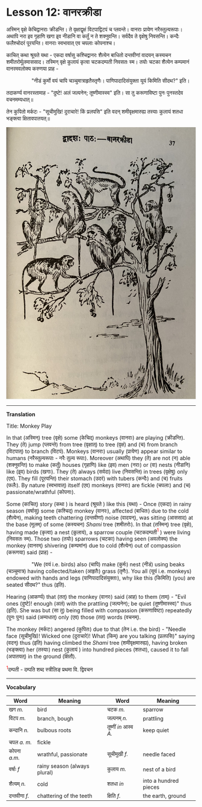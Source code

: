 # Lesson 12: वानरक्रीडा

अस्मिन् वृक्षे केचिद्वानराः क्रीडन्ति। ते वृक्षाद्वृक्षं विटपाद्विटपं च प्लवन्ते। वानराः प्रायेण नरैस्तुल्यरूपाः। अथापि नरा इव गृहाणि खगा इ्व नीडानि वा कर्तुं न ते शक्नुवन्ति। सर्वदैव ते वृक्षेषु निवसन्ति। कन्दैः फलैश्चोदरं पूरयन्ति। वानराः स्वभावात् एव चपलाः कोपनाश्च।

काचित् कथा श्रूयते यथा - एकदा  वर्षासु कश्चिद्वानरः शैत्येन बाधितो दन्तवीणां वादयन् कस्यचन शमीतरोर्मूलमाससाद। तस्मिन् वृक्षे कुलायं कृत्वा चटकदम्पती निवसतः स्म। तयोः चटका शैत्येन कम्पमानं वानरमवलोक्य करुणया प्राह - 

&nbsp;&nbsp;&nbsp;&nbsp;&nbsp;&nbsp;
&nbsp;&nbsp;&nbsp;&nbsp;&nbsp;&nbsp;&nbsp;&nbsp;&nbsp;&nbsp;"नीडं कुर्मो वयं चापि चञ्चुमात्राहृतैस्तृणैः। पाणिपादादिसंयुक्ता यूयं किमिति सीदथ?" इति।

तदाकर्ण्य वानरस्तामाह - "दुष्टे! अलं जल्पनेन; तूष्णीमास्स्व" इति। सा तु करूणाविष्टा पुनः पुनस्तदेव वचनमम्यधात्॥

तेन कुपितो मर्कटः - "सूचीमुखि! दुराचारे! किं प्रलपसि" इति वदन् शमीवृक्षमारुह्य तस्याः कुलायं शतधा भङ्क्त्वा क्षितावपातयत्॥

![Bird picture](./images/r1l12.jpg)

---

**Translation**

Title: Monkey Play

In that (अस्मिन्) tree (वृक्षे) some (केचिद्) monkeys (वानराः) are playing (क्रीडन्ति). They (ते) jump (प्लवन्ते) from tree (वृक्षात्) to tree (वृक्षं)  and (च) from branch (विटपात्) to branch (विटपं). Monkeys (वानराः) usually (प्रायेण) appear similar to humans (नरैस्तुल्यरूपाः - नरैः तुल्य रूपाः). Moreover (अथापि) they (ते) are not (न) able (शक्नुवन्ति) to make (कर्तुं) houses (गृहाणि) like (इव) men (नराः) or (वा) nests (नीडानि) like (इ्व) birds (खगाः). They (ते) always (सर्वदा) live (निवसन्ति) in trees (वृक्षेषु) only (एव). They fill (पूरयन्ति) their stomach (उदरं) with tubers (कन्दैः) and (च) fruits (फलैः). By nature (स्वभावात्) itself (एव) monkeys (वानराः)  are fickle (चपलाः) and (च) passionate/wrathful (कोपनाः).

Some (काचित्) story (कथा ) is heard (श्रूयते ) like this (यथा) - Once (एकदा) in rainy season (वर्षासु) some (कश्चिद्) monkey (वानरः), affected (बाधितः) due to the cold (शैत्येन), making teeth chattering (दन्तवीणां) noise (वादयन्), was sitting (आससाद) at the base (मूलम्) of some (कस्यचन) *Shami* tree (शमीतरोः). In that (तस्मिन्) tree (वृक्षे), having made (कृत्वा) a nest (कुलायं), a sparrow couple (चटकदम्पती<span style="color:red"><sup>1</sup></span> ) were living (निवसतः स्म). Those two (तयोः) sparrows (चटका) having seen (अवलोक्य) the monkey (वानरम्) shivering (कम्पमांन) due to cold (शैत्येन) out of compassion (करूणया) said (प्राह) -


&nbsp;&nbsp;&nbsp;&nbsp;&nbsp;&nbsp;
&nbsp;&nbsp;&nbsp;&nbsp;&nbsp;&nbsp;&nbsp;&nbsp;&nbsp;&nbsp;"We (वयं  i.e. birds) also (चापि) make (कुर्मः) nest (नीडं) using beaks (चञ्चुमात्र) having collected/taken (आहृतैः) grass (तृणैः). You all (यूयं i.e. monkeys) endowed with hands and legs (पाणिपादादिसंयुक्ताः),  why like this (किमिति) (you) are seated सीदथ?" thus (इति).


Hearing (आकर्ण्य) that (तत्) the monkey (वानरः) said (आह) to them (ताम्) - "Evil ones (दुष्टे)! enough (अलं) with the prattling (जल्पनेन); be quiet (तूष्णीमास्स्व)" thus (इति). She was but (सा तु) being filled with compassion (करूणाविष्टा) repeatedly (पुनः पुनः) said (अम्यधात्) only (एव) those (तत्) words (वचनम्).

The monkey (मर्कटः) angered (कुपितः) due to that (तेन i.e. the bird) - "Needle face (सूचीमुखि)! Wicked one (दुराचारे)! What (किम्) are you talking (प्रलपसि)" saying (वदन्) thus (इति) having climbed the *Shami* tree (शमीवृक्षमारुह्य), having broken (भङ्क्त्वा) her (तस्याः) nest (कुलायं ) into hundred pieces (शतधा), caused it to fall (अपातयत्) in the ground (क्षितौ).

<span style="color:red"><sup>1</sup></span>दम्पती - दम्पति शब्द स्त्रीलिङ् प्रथमा वि. द्विवचन 

---

**Vocabulary**

| Word | Meaning | Word | Meaning |
| --- | --- | --- | --- | 
| खग *m.* | bird | चटक *m.* | sparrow |
| विटप *m.* | branch, bough | जल्पनम् *n.* | prattling |
| कन्दानि *n.* | bulbous roots | तूष्णीं *in*  आस्व  *A.* | keep quiet|
| चपल *a. m.* | fickle |  |  |
| कोपना *a.m.* | wrathful, passionate | सूचीमुखी *f.*| needle faced|
| वर्षाः *f* | rainy season (always plural) | कुलाय *m.* | nest of a bird|
| शैत्यम् *n.* | cold | शतधा *in* | into a hundred pieces|
| दन्तवीणा *f.* | chattering of the teeth | क्षिति *f.* | the earth, ground |